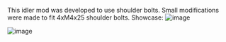 This idler mod was developed to use shoulder bolts. Small modifications were made to fit 4xM4x25 shoulder bolts.
Showcase:
![image](https://user-images.githubusercontent.com/93599544/148425368-3dde93f5-745b-4c73-bcdd-ce212a68ab47.png)

![image](https://user-images.githubusercontent.com/93599544/148425474-9f4a2ee6-371b-4f64-9b8a-fa47079575c6.png)
